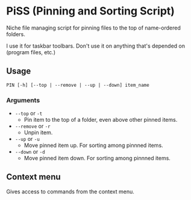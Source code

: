 # PiSS (Pinning and Sorting Script)

Niche file managing script for pinning files to the top of name-ordered folders.

I use it for taskbar toolbars. Don't use it on anything that's depended on (program files, etc.)

## Usage

```shell
PIN [-h] [--top | --remove | --up | --down] item_name
```

### Arguments

- `--top` or `-t`
  - Pin item to the top of a folder, even above other pinned items.
- `--remove` or `-r`
  - Unpin item.
- `--up` or `-u`
  - Move pinned item up. For sorting among pinnned items.
- `--down` or `-d`
  - Move pinned item down. For sorting among pinnned items.

## Context menu

Gives access to commands from the context menu.
